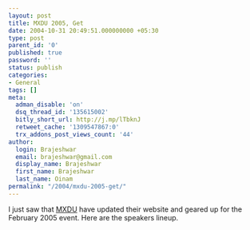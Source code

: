 ```yaml
---
layout: post
title: MXDU 2005, Get
date: 2004-10-31 20:49:51.000000000 +05:30
type: post
parent_id: '0'
published: true
password: ''
status: publish
categories:
- General
tags: []
meta:
  adman_disable: 'on'
  dsq_thread_id: '135615002'
  bitly_short_url: http://j.mp/lTbknJ
  retweet_cache: '1309547867:0'
  trx_addons_post_views_count: '44'
author:
  login: Brajeshwar
  email: brajeshwar@gmail.com
  display_name: Brajeshwar
  first_name: Brajeshwar
  last_name: Oinam
permalink: "/2004/mxdu-2005-get/"
---
```

<p>I just saw that <a href="http://www.mxdu.com/" title="MXDU">MXDU</a> have updated their website and geared up for the February 2005 event. Here are the speakers lineup.</p>
